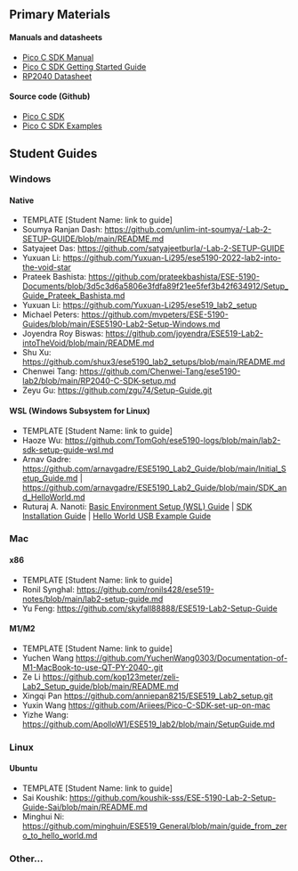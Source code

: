 ## Primary Materials
#### Manuals and datasheets
- [Pico C SDK Manual](https://datasheets.raspberrypi.com/pico/raspberry-pi-pico-c-sdk.pdf)
- [Pico C SDK Getting Started Guide](https://datasheets.raspberrypi.com/pico/getting-started-with-pico.pdf)
- [RP2040 Datasheet](https://datasheets.raspberrypi.com/rp2040/rp2040-datasheet.pdf)

#### Source code (Github)
- [Pico C SDK](https://github.com/raspberrypi/pico-sdk)
- [Pico C SDK Examples](https://github.com/raspberrypi/pico-examples)

## Student Guides

### Windows
#### Native
- TEMPLATE [Student Name: link to guide]
- Soumya Ranjan Dash: https://github.com/unlim-int-soumya/-Lab-2-SETUP-GUIDE/blob/main/README.md
- Satyajeet Das: https://github.com/satyajeetburla/-Lab-2-SETUP-GUIDE
- Yuxuan Li: https://github.com/Yuxuan-Li295/ese5190-2022-lab2-into-the-void-star
- Prateek Bashista: https://github.com/prateekbashista/ESE-5190-Documents/blob/3d5c3d6a5806e3fdfa89f21ee5fef3b42f634912/Setup_Guide_Prateek_Bashista.md
- Yuxuan Li: https://github.com/Yuxuan-Li295/ese519_lab2_setup
- Michael Peters: https://github.com/mvpeters/ESE-5190-Guides/blob/main/ESE5190-Lab2-Setup-Windows.md
- Joyendra Roy Biswas: https://github.com/joyendra/ESE519-Lab2-intoTheVoid/blob/main/README.md
- Shu Xu: https://github.com/shux3/ese5190_lab2_setups/blob/main/README.md
- Chenwei Tang: https://github.com/Chenwei-Tang/ese5190-lab2/blob/main/RP2040-C-SDK-setup.md
- Zeyu Gu: https://github.com/zgu74/Setup-Guide.git
#### WSL (Windows Subsystem for Linux)
- TEMPLATE [Student Name: link to guide]
- Haoze Wu: https://github.com/TomGoh/ese5190-logs/blob/main/lab2-sdk-setup-guide-wsl.md
- Arnav Gadre: https://github.com/arnavgadre/ESE5190_Lab2_Guide/blob/main/Initial_Setup_Guide.md | https://github.com/arnavgadre/ESE5190_Lab2_Guide/blob/main/SDK_and_HelloWorld.md
- Ruturaj A. Nanoti: [Basic Environment Setup (WSL) Guide](https://github.com/Ruturajn/ESE5190-setup-guide/blob/main/Basic_Setup.md) | [SDK Installation Guide](https://github.com/Ruturajn/ESE5190-setup-guide/blob/main/SDK_Setup.md) | [Hello World USB Example Guide](https://github.com/Ruturajn/ESE5190-setup-guide/blob/main/Hello_World.md)
### Mac
#### x86
- TEMPLATE [Student Name: link to guide]
- Ronil Synghal: https://github.com/ronils428/ese519-notes/blob/main/lab2-setup-guide.md
- Yu Feng: https://github.com/skyfall88888/ESE519-Lab2-Setup-Guide
#### M1/M2
- TEMPLATE [Student Name: link to guide]
- Yuchen Wang https://github.com/YuchenWang0303/Documentation-of-M1-MacBook-to-use-QT-PY-2040-.git
- Ze Li https://github.com/kop123meter/zeli-Lab2_Setup_guide/blob/main/README.md
- Xingqi Pan https://github.com/anniepan8215/ESE519_Lab2_setup.git
- Yuxin Wang https://github.com/Ariiees/Pico-C-SDK-set-up-on-mac
- Yizhe Wang: https://github.com/ApolloW1/ESE519_lab2/blob/main/SetupGuide.md
### Linux
#### Ubuntu
- TEMPLATE [Student Name: link to guide]
- Sai Koushik: https://github.com/koushik-sss/ESE-5190-Lab-2-Setup-Guide-Sai/blob/main/README.md
- Minghui Ni: https://github.com/minghuin/ESE519_General/blob/main/guide_from_zero_to_hello_world.md
### Other...
